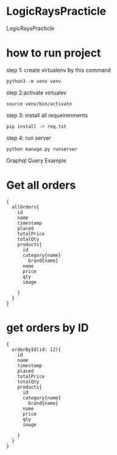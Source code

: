# LogicRaysPracticle
LogicRaysPracticle
# how to run project
  
 step 1: create virtualenv by this command
 ```
 python3 -m venv venv
 ```
 step 2:activate virtualev
 ```
 source venv/bin/activate
 ```
 
 step 3: install all requeirenments
 ```
 pip install -r req.txt
 ```
 step 4: run server
 ```
 python manage.py runserver
 ```
 
Graphql Query Example
 
# Get all orders
```
{
  allOrders{
    id
    name
  	timestamp
    placed
   	totalPrice
    totalQty
    products{
      id
      category{name}
    	brand{name}
      name
      price
      qty
      image
      
    }
  }
}
```

# get orders by ID
```
{
  orderById(id: 12){
    id
    name
  	timestamp
    placed
   	totalPrice
    totalQty
    products{
      id
      category{name}
    	brand{name}
      name
      price
      qty
      image
      
    }
  }
}
```
